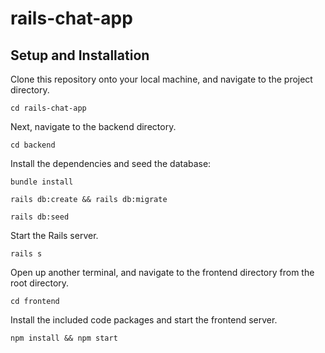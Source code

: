 # rails-chat-app
## Setup and Installation

Clone this repository onto your local machine, and navigate to the project directory.

```
cd rails-chat-app
```

Next, navigate to the backend directory.
```
cd backend
```
Install the dependencies and seed the database:
```
bundle install
```
```
rails db:create && rails db:migrate 
```
```
rails db:seed
```
Start the Rails server.
```
rails s
```
Open up another terminal, and navigate to the frontend directory from the root directory.
```
cd frontend
```

Install the included code packages and start the frontend server.
```
npm install && npm start
```
